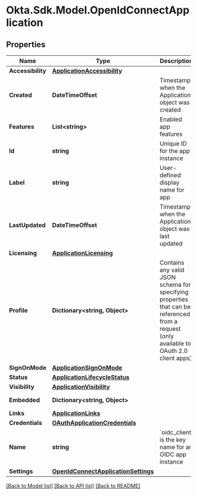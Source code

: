 # Okta.Sdk.Model.OpenIdConnectApplication

## Properties

Name | Type | Description | Notes
------------ | ------------- | ------------- | -------------
**Accessibility** | [**ApplicationAccessibility**](ApplicationAccessibility.md) |  | [optional] 
**Created** | **DateTimeOffset** | Timestamp when the Application object was created | [optional] [readonly] 
**Features** | **List&lt;string&gt;** | Enabled app features | [optional] 
**Id** | **string** | Unique ID for the app instance | [optional] [readonly] 
**Label** | **string** | User-defined display name for app | 
**LastUpdated** | **DateTimeOffset** | Timestamp when the Application object was last updated | [optional] [readonly] 
**Licensing** | [**ApplicationLicensing**](ApplicationLicensing.md) |  | [optional] 
**Profile** | **Dictionary&lt;string, Object&gt;** | Contains any valid JSON schema for specifying properties that can be referenced from a request (only available to OAuth 2.0 client apps) | [optional] 
**SignOnMode** | [**ApplicationSignOnMode**](ApplicationSignOnMode.md) |  | 
**Status** | [**ApplicationLifecycleStatus**](ApplicationLifecycleStatus.md) |  | [optional] 
**Visibility** | [**ApplicationVisibility**](ApplicationVisibility.md) |  | [optional] 
**Embedded** | **Dictionary&lt;string, Object&gt;** |  | [optional] [readonly] 
**Links** | [**ApplicationLinks**](ApplicationLinks.md) |  | [optional] 
**Credentials** | [**OAuthApplicationCredentials**](OAuthApplicationCredentials.md) |  | 
**Name** | **string** | &#x60;oidc_client&#x60; is the key name for an OIDC app instance | 
**Settings** | [**OpenIdConnectApplicationSettings**](OpenIdConnectApplicationSettings.md) |  | 

[[Back to Model list]](../README.md#documentation-for-models) [[Back to API list]](../README.md#documentation-for-api-endpoints) [[Back to README]](../README.md)

